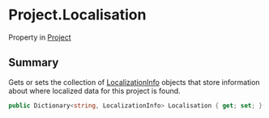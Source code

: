 # Project.Localisation

Property in [Project](/docs/api/csharp/yarn.compiler.project.md)

## Summary


Gets or sets the collection of  <a href="yarn.compiler.project.localizationinfo.md">LocalizationInfo</a> 
objects that store information about where localized data for this
project is found.


```csharp
public Dictionary<string, LocalizationInfo> Localisation { get; set; }
```

